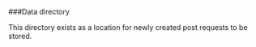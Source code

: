 ###Data directory

This directory exists as a location for newly created post requests to be stored.
